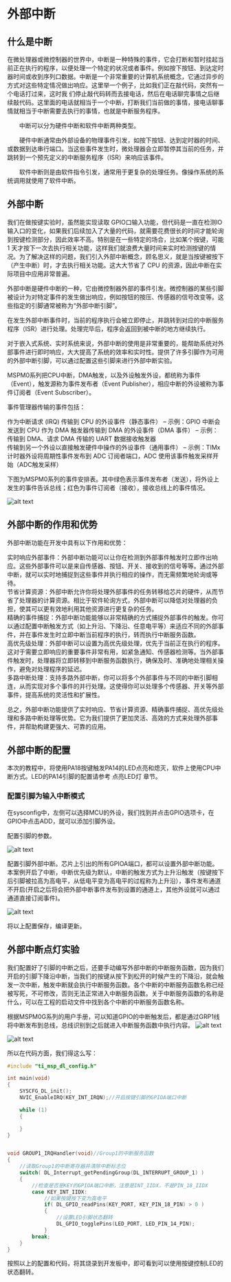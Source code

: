 # 外部中断

## 什么是中断

在微处理器或微控制器的世界中，中断是一种特殊的事件，它会打断和暂时挂起当前正在执行的程序，以便处理一个特定的状况或者事件。例如按下按钮、到达定时器时间或收到序列口数据。中断是一个非常重要的计算机系统概念，它通过异步的方式对这些特定情况做出响应。这里举一个例子，比如我们正在敲代码，突然有一个电话打过来，这时我 们停止敲代码转而去接电话，然后在电话聊完事情之后继续敲代码。这里面的电话就相当于一个中断，打断我们当前做的事情，接电话聊事情就相当于中断需要去执行的事情，也就是中断服务程序。

  中断可以分为硬件中断和软件中断两种类型。

  硬件中断通常由外部设备的物理事件引发，如按下按钮、达到定时器的时间、或数据到达串行端口。当这些事件发生时，微处理器会立即暂停其当前的任务，并跳转到一个预先定义的中断服务程序（ISR）来响应该事件。

  软件中断则是由软件指令引发，通常用于更复杂的处理任务。像操作系统的系统调用就使用了软件中断。

## 外部中断

我们在做按键实验时，虽然能实现读取 GPIO口输入功能，但代码是一直在检测IO输入口的变化，如果我们后续加入了大量的代码，就需要花费很长的时间才能轮询到按键检测部分，因此效率不高。特别是在一些特定的场合，比如某个按键，可能 1 天才按下一次去执行相关功能，这样我们就浪费大量时间来实时检测按键的情况。为了解决这样的问题，我们引入外部中断概念，顾名思义，就是当按键被按下（产生中断）时，才去执行相关功能。这大大节省了 CPU 的资源，因此中断在实际项目中应用非常普遍。

外部中断是硬件中断的一种，它由微控制器外部的事件引发。微控制器的某些引脚被设计为对特定事件的发生做出响应，例如按钮的按压、传感器的信号改变等。这些指定的引脚通常被称为“外部中断引脚”。

在发生外部中断事件时，当前的程序执行会被立即停止，并跳转到对应的中断服务程序（ISR）进行处理。处理完毕后，程序会返回到被中断的地方继续执行。

对于嵌入式系统、实时系统来说，外部中断的使用是非常重要的，能帮助系统对外部事件进行即时响应，大大提高了系统的效率和实时性。提供了许多引脚作为可用的外部中断引脚，可以通过配置这些引脚来进行外部中断实验。

MSPM0系列把CPU中断，DMA触发，以及外设触发外设，都统称为事件（Event），触发源称为事件发布者（Event Publisher），相应中断的外设被称为事件订阅者（Event Subscriber）。

事件管理器传输的事件包括：

作为中断请求 (IRQ) 传输到 CPU 的外设事件（静态事件） – 示例：GPIO 中断会发送到 CPU
作为 DMA 触发器传输到 DMA 的外设事件（DMA 事件） – 示例：传输到 DMA、请求 DMA 传输的 UART 数据接收触发器  
传输到另一个外设以直接触发硬件中操作的外设事件（通用事件） – 示例：TIMx 计时器外设将周期性事件发布到 ADC 订阅者端口，ADC 使用该事件触发采样开始（ADC触发采样）

下图为MSPM0系列的事件安排表。其中绿色表示事件发布者（发送），将外设上发生的事件告诉总线；红色为事件订阅者（接收），接收总线上的事件情况。

![alt text](image.png)

## 外部中断的作用和优势

外部中断功能在开发中具有以下作用和优势：

实时响应外部事件：外部中断功能可以让你在检测到外部事件触发时立即作出响应。这些外部事件可以是来自传感器、按钮、开关、接收到的信号等等。通过外部中断，就可以实时地捕捉到这些事件并执行相应的操作，而无需频繁地轮询或等待。  
节省计算资源：外部中断允许你将处理外部事件的任务转移给芯片的硬件，从而节省了处理器的计算资源。相比于软件轮询方式，外部中断可以降低对处理器的负担，使其可以更有效地利用其他资源进行更复杂的任务。  
精确的事件捕捉：外部中断功能能够以非常精确的方式捕捉外部事件的触发。你可以通过配置中断触发方式（如上升沿、下降沿、任意电平等）来适应不同的外部事件，并在事件发生时立即中断当前程序的执行，转而执行中断服务函数。  
高优先级处理：外部中断可以设置为高优先级处理，优先于当前正在执行的程序。这对于需要立即响应的重要事件非常有用，如紧急通知、传感器检测等。当外部事件触发时，处理器将立即转移到中断服务函数执行，确保及时、准确地处理相关操作，避免对处理程序的延迟。  
多路中断处理：支持多路外部中断，你可以将多个外部事件与不同的中断引脚相连，从而实现对多个事件的并行处理。这使得你可以处理多个传感器、开关等外部事件，提高系统的灵活性和扩展性。  

总之，外部中断功能提供了实时响应、节省计算资源、精确事件捕捉、高优先级处理和多路中断处理等优势。它为我们提供了更加灵活、高效的方式来处理外部事件，并帮助构建更强大、可靠的应用。

## 外部中断的配置

本次的教程中，将使用PA18按键触发PA14的LED点亮和熄灭，软件上使用CPU中断方式。LED的PA14引脚的配置请参考 点亮LED灯 章节。

### 配置引脚为输入中断模式

在sysconfig中，左侧可以选择MCU的外设，我们找到并点击GPIO选项卡，在GPIO中点击ADD，就可以添加引脚外设。

配置引脚的参数。

![alt text](image-2.png)

配置引脚外部中断。芯片上引出的所有GPIOA端口，都可以设置外部中断功能。本案例开启了中断，中断优先级为默认，中断的触发方式为上升沿触发（按键按下后引脚被拉高为高电平，从低电平变为高电平的过程称为上升沿），事件发布通道不开启(开启之后将会把外部中断事件发布到设置的通道上，其他外设就可以通过通道直接订阅事件)。

![alt text](image-3.png)

将以上配置保存，编译更新。

## 外部中断点灯实验

我们配置好了引脚的中断之后，还要手动编写外部中断的中断服务函数，因为我们开启的引脚下降沿中断，当我们的按键从按下到松开的时候产生的下降沿，就会触发一次中断，触发中断就会执行中断服务函数。各个中断的中断服务函数名称已经被写死，不可修改，否则无法正常进入中断服务函数。关于中断服务函数的名称是什么，可以在工程的启动文件中找到各个中断的中断服务函数名称。

根据MSPM0G系列的用户手册，可以知道GPIO的中断触发后，都是通过GRP1线将中断发布到总线，总线识别到之后就进入中断服务函数中执行内容。
![alt text](image-4.png)

![alt text](image-5.png)


所以在代码方面，我们得这么写：

```c
#include "ti_msp_dl_config.h"

int main(void)
{
    SYSCFG_DL_init();
    NVIC_EnableIRQ(KEY_INT_IRQN);//开启按键引脚的GPIOA端口中断

    while (1)
    {

    }
}


void GROUP1_IRQHandler(void)//Group1的中断服务函数
{
    //读取Group1的中断寄存器并清除中断标志位
    switch( DL_Interrupt_getPendingGroup(DL_INTERRUPT_GROUP_1) )
    {
        //检查是否是KEY的GPIOA端口中断，注意是INT_IIDX，不是PIN_18_IIDX
        case KEY_INT_IIDX:
            //如果按键按下变为高电平
            if( DL_GPIO_readPins(KEY_PORT, KEY_PIN_18_PIN) > 0 )
            {
                //设置LED引脚状态翻转
                DL_GPIO_togglePins(LED_PORT, LED_PIN_14_PIN);
            }
        break;
    }
}

```

按照以上的配置和代码，将其烧录到开发板中，即可看到可以使用按键控制LED的状态翻转。